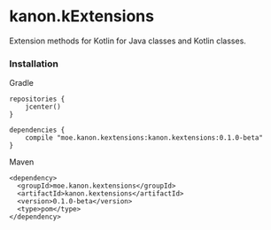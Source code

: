 # kanon.kExtensions

Extension methods for Kotlin for Java classes and Kotlin classes.

### Installation

Gradle

```
repositories {
    jcenter()
}

dependencies {
    compile "moe.kanon.kextensions:kanon.kextensions:0.1.0-beta"
}
```

Maven

```
<dependency>
  <groupId>moe.kanon.kextensions</groupId>
  <artifactId>kanon.kextensions</artifactId>
  <version>0.1.0-beta</version>
  <type>pom</type>
</dependency>
```
